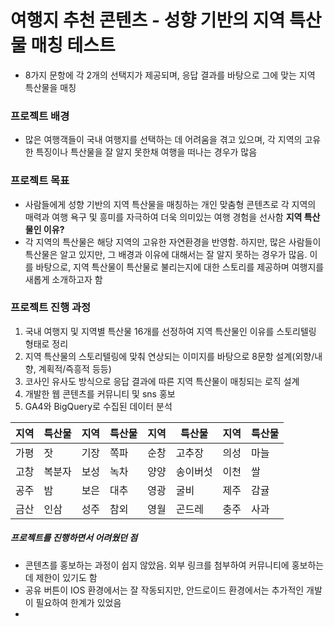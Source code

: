 # 여행지 추천 콘텐츠 - 성향 기반의 지역 특산물 매칭 테스트
- 8가지 문항에 각 2개의 선택지가 제공되며, 응답 결과를 바탕으로 그에 맞는 지역 특산물을 매칭

### 프로젝트 배경
- 많은 여행객들이 국내 여행지를 선택하는 데 어려움을 겪고 있으며, 각 지역의 고유한 특징이나 특산물을 잘 알지 못한채 여행을 떠나는 경우가 많음

### 프로젝트 목표
- 사람들에게 성향 기반의 지역 특산물을 매칭하는 개인 맞춤형 콘텐츠로 각 지역의 매력과 여행 욕구 및 흥미를 자극하여 더욱 의미있는 여행 경험을 선사함
**지역 특산물인 이유?**
- 각 지역의 특산물은 해당 지역의 고유한 자연환경을 반영함. 하지만, 많은 사람들이 특산물은 알고 있지만, 그 배경과 이유에 대해서는 잘 알지 못하는 경우가 많음. 이를 바탕으로, 지역 특산물이 특산물로 불리는지에 대한 스토리를 제공하며 여행지를 새롭게 소개하고자 함
 
### 프로젝트 진행 과정
1. 국내 여행지 및 지역별 특산물 16개를 선정하여 지역 특산물인 이유를 스토리텔링 형태로 정리
2. 지역 특산물의 스토리텔링에 맞춰 연상되는 이미지를 바탕으로 8문항 설계(외향/내향, 계획적/즉흥적 등등)
3. 코사인 유사도 방식으로 응답 결과에 따른 지역 특산물이 매칭되는 로직 설계
4. 개발한 웹 콘텐츠를 커뮤니티 및 sns 홍보
5. GA4와 BigQuery로 수집된 데이터 분석

|지역|특산물|지역|특산물|지역|특산물|지역|특산물|
|----|-----|----|------|----|------|----|-----|
|가평| 잣 | 기장 | 쪽파 | 순창 | 고추장 |의성| 마늘 |
|고창| 복분자| 보성 | 녹차| 양양 | 송이버섯 | 이천 | 쌀|
|공주| 밤| 보은 | 대추 | 영광 | 굴비 | 제주 | 감귤 |
|금산| 인삼 | 성주 | 참외| 영월| 곤드레| 충주| 사과|

##### 프로젝트를 진행하면서 어려웠던 점
- 콘텐츠를 홍보하는 과정이 쉽지 않았음. 외부 링크를 첨부하여 커뮤니티에 홍보하는 데 제한이 있기도 함
- 공유 버튼이 IOS 환경에서는 잘 작동되지만, 안드로이드 환경에서는 추가적인 개발이 필요하여 한계가 있었음
- 
